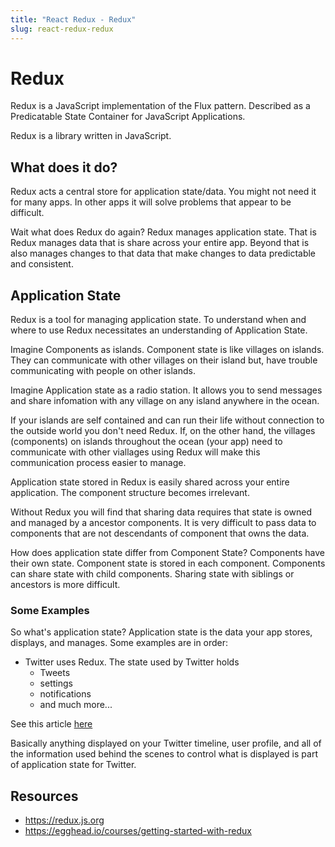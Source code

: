 ```yaml
---
title: "React Redux - Redux"
slug: react-redux-redux
---
```


# Redux

Redux is a JavaScript implementation of the Flux pattern. 
Described as a Predicatable State Container for JavaScript 
Applications. 

Redux is a library written in JavaScript. 

## What does it do? 

Redux acts a central store for application state/data. You might not need 
it for many apps. In other apps it will solve problems that appear to be 
difficult. 

Wait what does Redux do again? Redux manages application state. That is Redux 
manages data that is share across your entire app. Beyond that is also 
manages changes to that data that make changes to data predictable and 
consistent. 

## Application State

Redux is a tool for managing application state. To understand when 
and where to use Redux necessitates an understanding of Application
State. 

Imagine Components as islands. Component state is like villages 
on islands. They can communicate with other villages on their island
but, have trouble communicating with people on other islands. 

Imagine Application state as a radio station. It allows you to send 
messages and share infomation with any village on any island anywhere 
in the ocean. 

If your islands are self contained and can run their life without 
connection to the outside world you don't need Redux. If, on the 
other hand, the villages (components) on islands throughout the ocean
(your app) need to communicate with other viallages using Redux 
will make this communication process easier to manage. 

Application state stored in Redux is easily shared across your entire
application. The component structure becomes irrelevant. 

Without Redux you will find that sharing data requires that state 
is owned and managed by a ancestor components. It is very difficult 
to pass data to components that are not descendants of component 
that owns the data. 

How does application state differ from Component State? Components
have their own state. Component state is stored in each component. 
Components can share state with child components. Sharing state 
with siblings or ancestors is more difficult.

### Some Examples 

So what's application state? Application state is the data your app 
stores, displays, and manages. Some examples are in order: 

- Twitter uses Redux. The state used by Twitter holds 
  - Tweets
  - settings
  - notifications
  - and much more...

See this article [here](https://medium.com/statuscode/dissecting-twitters-redux-store-d7280b62c6b1)

Basically anything displayed on your Twitter timeline, user profile, 
and all of the information used behind the scenes to control 
what is displayed is part of application state for Twitter. 

## Resources 

- https://redux.js.org
- https://egghead.io/courses/getting-started-with-redux